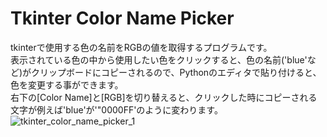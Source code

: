 # Tkinter Color Name Picker
tkinterで使用する色の名前をRGBの値を取得するプログラムです。  
表示されている色の中から使用したい色をクリックすると、色の名前('blue'など)がクリップボードにコピーされるので、Pythonのエディタで貼り付けると、色を変更する事ができます。  
右下の[Color Name]と[RGB]を切り替えると、クリックした時にコピーされる文字が例えば'blue'が'"0000FF'のように変わります。  
![tkinter_color_name_picker_1](https://user-images.githubusercontent.com/29155364/107110892-d00ba180-688e-11eb-9e2c-dff70a913bde.gif)
